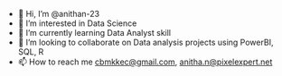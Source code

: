 - 👋 Hi, I’m @anithan-23
- 👀 I’m interested in Data Science
- 🌱 I’m currently learning Data Analyst skill
- 💞️ I’m looking to collaborate on Data analysis projects using PowerBI, SQL, R
- 📫 How to reach me cbmkkec@gmail.com, anitha.n@pixelexpert.net



